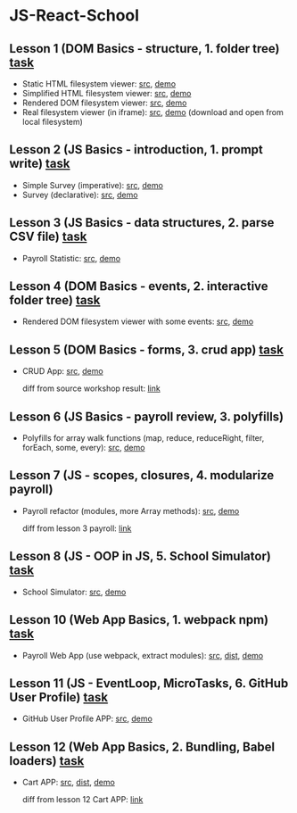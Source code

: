 # JS-React-School

## Lesson 1 (DOM Basics - structure, 1. folder tree) [task](https://github.com/pdffiller/js-react-school-tasks/blob/master/DOM%20Basics/01-folder-tree.md)

* Static HTML filesystem viewer: [src](https://github.com/Cath-kb/js-school/tree/master/lesson1/staticHtml), [demo](https://cath-kb.github.io/js-school/lesson1/staticHtml/index.html)
* Simplified HTML filesystem viewer: [src](https://github.com/Cath-kb/js-school/tree/master/lesson1/simpleStaticHtml), [demo](https://cath-kb.github.io/js-school/lesson1/simpleStaticHtml/index.html)
* Rendered DOM filesystem viewer: [src](https://github.com/Cath-kb/js-school/tree/master/lesson1/renderDom), [demo](https://cath-kb.github.io/js-school/lesson1/renderDom/index.html)
* Real filesystem viewer (in iframe): [src](https://github.com/Cath-kb/js-school/tree/master/lesson1/realHtmlIframe), [demo](https://cath-kb.github.io/js-school/lesson1/realHtmlIframe/index.html) (download and open from local filesystem)

## Lesson 2 (JS Basics - introduction, 1. prompt write) [task](https://github.com/pdffiller/js-react-school-tasks/blob/master/JS%20Basics/01-prompt-write.md)

* Simple Survey (imperative): [src](https://github.com/Cath-kb/js-school/tree/master/lesson2/surveySimple.html), [demo](https://cath-kb.github.io/js-school/lesson2/surveySimple.html)
* Survey (declarative): [src](https://github.com/Cath-kb/js-school/tree/master/lesson2/survey.html), [demo](https://cath-kb.github.io/js-school/lesson2/survey.html)

## Lesson 3 (JS Basics - data structures, 2. parse CSV file) [task](https://github.com/pdffiller/js-react-school-tasks/blob/master/JS%20Basics/05-parse-csv-file.md)

* Payroll Statistic: [src](https://github.com/Cath-kb/js-school/tree/master/lesson3/payroll), [demo](https://cath-kb.github.io/js-school/lesson3/payroll/index.html)

## Lesson 4 (DOM Basics - events, 2. interactive folder tree) [task](https://github.com/pdffiller/js-react-school-tasks/blob/master/DOM%20Basics/02-events.md)
* Rendered DOM filesystem viewer with some events: [src](https://github.com/Cath-kb/js-school/tree/master/lesson4/fileSystem), [demo](https://cath-kb.github.io/js-school/lesson4/fileSystem/index.html)

## Lesson 5 (DOM Basics - forms, 3. crud app) [task](https://github.com/pdffiller/js-react-school-tasks/blob/master/DOM%20Basics/03-crud-data.md)
* CRUD App: [src](https://github.com/Cath-kb/js-school/tree/master/lesson5/crud), [demo](https://cath-kb.github.io/js-school/lesson5/crud/index.html)

  diff from source workshop result: [link](https://github.com/Cath-kb/js-school/compare/data-form-table-bind...crud)

## Lesson 6 (JS Basics - payroll review, 3. polyfills)
* Polyfills for array walk functions (map, reduce, reduceRight, filter, forEach, some, every): [src](https://github.com/Cath-kb/js-school/tree/master/lesson6/polyfills.js), [demo](https://cath-kb.github.io/js-school/lesson6/index.html)

## Lesson 7 (JS - scopes, closures, 4. modularize payroll)
* Payroll refactor (modules, more Array methods): [src](https://github.com/Cath-kb/js-school/tree/master/lesson7/payroll), [demo](https://cath-kb.github.io/js-school/lesson7/payroll/index.html)

  diff from lesson 3 payroll: [link](https://github.com/Cath-kb/js-school/compare/payroll...payroll-modules?diff=split&name=payroll-modules)

## Lesson 8 (JS - OOP in JS, 5. School Simulator) [task](https://github.com/pdffiller/js-react-school-tasks/blob/master/JS%20Basics/07-oop-school.md)
* School Simulator: [src](https://github.com/Cath-kb/js-school/tree/master/lesson8/simSchool), [demo](https://cath-kb.github.io/js-school/lesson8/simSchool/index.html)

## Lesson 10 (Web App Basics, 1. webpack npm) [task](https://github.com/pdffiller/js-react-school-tasks/blob/master/Web%20App%20Basics/01-webpack-npm.md)
* Payroll Web App (use webpack, extract modules): [src](https://github.com/Cath-kb/js-school/tree/master/lesson10/payrollApp), [dist](https://github.com/Cath-kb/js-school/tree/gh-pages/lesson10/payrollApp), [demo](https://cath-kb.github.io/js-school/lesson10/payrollApp/)

## Lesson 11 (JS - EventLoop, MicroTasks, 6. GitHub User Profile) [task](https://github.com/pdffiller/js-react-school-tasks/blob/master/JS%20Basics/07-github-user-profile.md)
* GitHub User Profile APP: [src](https://github.com/Cath-kb/js-school/tree/master/lesson11/githubProfile), [demo](https://cath-kb.github.io/js-school/lesson11/github-profile/)

## Lesson 12 (Web App Basics, 2. Bundling, Babel loaders) [task](https://github.com/pdffiller/js-react-school-tasks/blob/master/Web%20App%20Basics/02-bundling-babel.md)
* Cart APP: [src](https://github.com/Cath-kb/js-school/tree/master/lesson12/cartApp), [dist](https://github.com/Cath-kb/js-school/tree/gh-pages/lesson12/cartApp/), [demo](https://cath-kb.github.io/js-school/lesson12/cartApp/)

  diff from lesson 12 Cart APP: [link](https://github.com/Cath-kb/js-school/commit/3ae821f9bce23c18261ce8bc1c464c46f82167ae)
